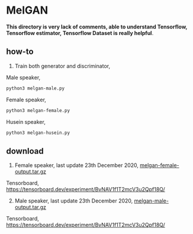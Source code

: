 # MelGAN

**This directory is very lack of comments, able to understand Tensorflow, Tensorflow estimator, Tensorflow Dataset is really helpful**.

## how-to

1. Train both generator and discriminator,

Male speaker,

```bash
python3 melgan-male.py
```

Female speaker,

```bash
python3 melgan-female.py
```

Husein speaker,

```bash
python3 melgan-husein.py
```

## download

1. Female speaker, last update 23th December 2020, [melgan-female-output.tar.gz](https://f000.backblazeb2.com/file/malaya-speech-model/pretrained/melgan-female-output.tar.gz)

Tensorboard, https://tensorboard.dev/experiment/BvNAV1f1T2mcV3u2Qpf18Q/

2. Male speaker, last update 23th December 2020, [melgan-male-output.tar.gz](https://f000.backblazeb2.com/file/malaya-speech-model/pretrained/melgan-male-output.tar.gz)

Tensorboard, https://tensorboard.dev/experiment/BvNAV1f1T2mcV3u2Qpf18Q/